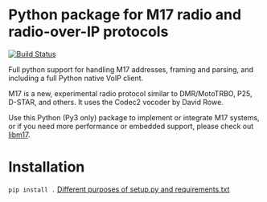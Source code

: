 # Python package for M17 radio and radio-over-IP protocols


[![Build Status](https://drone.mmcginty.me/api/badges/mike/pyM17/status.svg?ref=refs/heads/master)](https://drone.mmcginty.me/mike/pyM17)


Full python support for handling M17 addresses, framing and parsing,
and including a full Python native VoIP client.

M17 is a new, experimental radio protocol similar to DMR/MotoTRBO, P25, D-STAR, and others.
It uses the Codec2 vocoder by David Rowe.

Use this Python (Py3 only) package to implement or integrate M17 systems,
or if you need more performance or embedded support, please check out
[libm17](https://git.mmcginty.me/mike/libm17).


# Installation
`pip install .`
[Different purposes of setup.py and requirements.txt](https://stackoverflow.com/a/33685899)
